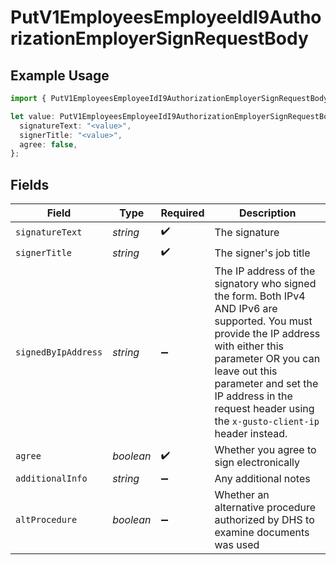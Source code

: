 # PutV1EmployeesEmployeeIdI9AuthorizationEmployerSignRequestBody

## Example Usage

```typescript
import { PutV1EmployeesEmployeeIdI9AuthorizationEmployerSignRequestBody } from "@gusto/embedded-api/models/operations/putv1employeesemployeeidi9authorizationemployersign.js";

let value: PutV1EmployeesEmployeeIdI9AuthorizationEmployerSignRequestBody = {
  signatureText: "<value>",
  signerTitle: "<value>",
  agree: false,
};
```

## Fields

| Field                                                                                                                                                                                                                                                                            | Type                                                                                                                                                                                                                                                                             | Required                                                                                                                                                                                                                                                                         | Description                                                                                                                                                                                                                                                                      |
| -------------------------------------------------------------------------------------------------------------------------------------------------------------------------------------------------------------------------------------------------------------------------------- | -------------------------------------------------------------------------------------------------------------------------------------------------------------------------------------------------------------------------------------------------------------------------------- | -------------------------------------------------------------------------------------------------------------------------------------------------------------------------------------------------------------------------------------------------------------------------------- | -------------------------------------------------------------------------------------------------------------------------------------------------------------------------------------------------------------------------------------------------------------------------------- |
| `signatureText`                                                                                                                                                                                                                                                                  | *string*                                                                                                                                                                                                                                                                         | :heavy_check_mark:                                                                                                                                                                                                                                                               | The signature                                                                                                                                                                                                                                                                    |
| `signerTitle`                                                                                                                                                                                                                                                                    | *string*                                                                                                                                                                                                                                                                         | :heavy_check_mark:                                                                                                                                                                                                                                                               | The signer's job title                                                                                                                                                                                                                                                           |
| `signedByIpAddress`                                                                                                                                                                                                                                                              | *string*                                                                                                                                                                                                                                                                         | :heavy_minus_sign:                                                                                                                                                                                                                                                               | The IP address of the signatory who signed the form. Both IPv4 AND IPv6 are supported. You must provide the IP address with either this parameter OR you can leave out this parameter and set the IP address in the request header using the `x-gusto-client-ip` header instead. |
| `agree`                                                                                                                                                                                                                                                                          | *boolean*                                                                                                                                                                                                                                                                        | :heavy_check_mark:                                                                                                                                                                                                                                                               | Whether you agree to sign electronically                                                                                                                                                                                                                                         |
| `additionalInfo`                                                                                                                                                                                                                                                                 | *string*                                                                                                                                                                                                                                                                         | :heavy_minus_sign:                                                                                                                                                                                                                                                               | Any additional notes                                                                                                                                                                                                                                                             |
| `altProcedure`                                                                                                                                                                                                                                                                   | *boolean*                                                                                                                                                                                                                                                                        | :heavy_minus_sign:                                                                                                                                                                                                                                                               | Whether an alternative procedure authorized by DHS to examine documents was used                                                                                                                                                                                                 |